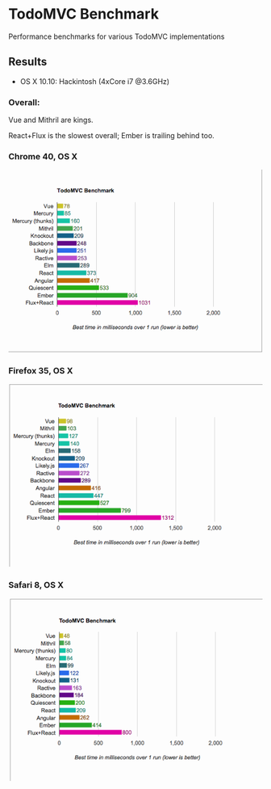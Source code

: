 # TodoMVC Benchmark

Performance benchmarks for various TodoMVC implementations

## Results

*  OS X 10.10: Hackintosh (4xCore i7 @3.6GHz)

### Overall:

Vue and Mithril are kings.

React+Flux  is the slowest overall; Ember is trailing behind too.

### Chrome 40, OS X
![Chrome](Chrome.png)

### Firefox 35, OS X
![Firefox](Firefox.png)

### Safari 8, OS X
![Safari](Safari.png)
